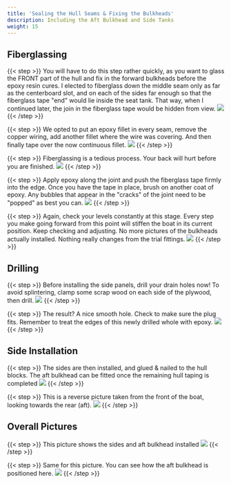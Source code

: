 ```yaml
---
title: 'Sealing the Hull Seams & Fixing the Bulkheads'
description: Including the Aft Bulkhead and Side Tanks
weight: 15
---
```


## Fiberglassing
{{< step >}}
You will have to do this step rather quickly, as you want to glass the FRONT part of the hull and fix in the forward bulkheads before the epoxy resin cures.  I elected to fiberglass down the middle seam only as far as the centerboard slot, and on each of the sides far enough so that the fiberglass tape "end" would lie inside the seat tank.  That way, when I continued later, the join in the fiberglass tape would be hidden from view.
![](/images/steps/hull-seams-and-bulkheads/boat_forward_fiber_measure.png)
{{< /step >}}

{{< step >}}
We opted to put an epoxy fillet in every seam, remove the copper wiring, add another fillet where the wire was covering. And then finally tape over the now continuous fillet.
![](/images/steps/hull-seams-and-bulkheads/fillets.jpg)
{{< /step >}}

{{< step >}}
Fiberglassing is a tedious process. Your back will hurt before you are finished.
![](/images/steps/hull-seams-and-bulkheads/boat_fiber_rolling_method.png)
{{< /step >}}

{{< step >}}
Apply epoxy along the joint and push the fiberglass tape firmly into the edge.  Once you have the tape in place, brush on another coat of epoxy.  Any bubbles that appear in the "cracks" of the joint need to be "popped" as best you can.
![](/images/steps/hull-seams-and-bulkheads/boat_fiber_rolling_method_2.png)
{{< /step >}}

{{< step >}}
Again, check your levels constantly at this stage.  Every step you make going forward from this point will stiffen the boat in its current position.  Keep checking and adjusting.
No more pictures of the bulkheads actually installed.  Nothing really changes from the trial fittings.
![](/images/steps/hull-seams-and-bulkheads/boat_check_level.png)
{{< /step >}}

## Drilling
{{< step >}}
Before installing the side panels, drill your drain holes now!  To avoid splintering, clamp some scrap wood on each side of the plywood, then drill.
![](/images/steps/hull-seams-and-bulkheads/boat_side_drain_hole_method.png)
{{< /step >}}

{{< step >}}
The result?  A nice smooth hole.  Check to make sure the plug fits.  Remember to treat the edges of this newly drilled whole with epoxy.
![](/images/steps/hull-seams-and-bulkheads/boat_side_drain_hole_results.png)
{{< /step >}}

## Side Installation
{{< step >}}
The sides are then installed, and glued & nailed to the hull blocks.  The aft bulkhead can be fitted once the remaining hull taping is completed
![](/images/steps/hull-seams-and-bulkheads/boat_sides_installed.png)
{{< /step >}}

{{< step >}}
This is a reverse picture taken from the front of the boat, looking towards the rear (aft).
![](/images/steps/hull-seams-and-bulkheads/boat_sides_installed_2.png)
{{< /step >}}

## Overall Pictures
{{< step >}}
This picture shows the sides and aft bulkhead installed
![](/images/steps/hull-seams-and-bulkheads/boat_sides_installed_3.png)
{{< /step >}}

{{< step >}}
Same for this picture.  You can see how the aft bulkhead is positioned here.
![](/images/steps/hull-seams-and-bulkheads/boat_sides_installed_4.png)
{{< /step >}}

